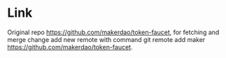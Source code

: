 # Link
Original repo https://github.com/makerdao/token-faucet, for fetching and merge change add new remote with command git remote add maker https://github.com/makerdao/token-faucet.
